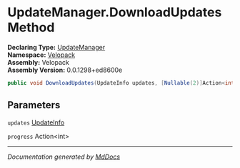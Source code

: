 ﻿<!--  
  <auto-generated>   
    The contents of this file were generated by a tool.  
    Changes to this file may be list if the file is regenerated  
  </auto-generated>   
-->

# UpdateManager.DownloadUpdates Method

**Declaring Type:** [UpdateManager](../index.md)  
**Namespace:** [Velopack](../../index.md)  
**Assembly:** Velopack  
**Assembly Version:** 0.0.1298+ed8600e

```csharp
public void DownloadUpdates(UpdateInfo updates, [Nullable(2)]Action<int> progress = null);
```

## Parameters

`updates`  [UpdateInfo](../../UpdateInfo/index.md)

`progress`  Action\<int\>

___

*Documentation generated by [MdDocs](https://github.com/ap0llo/mddocs)*
